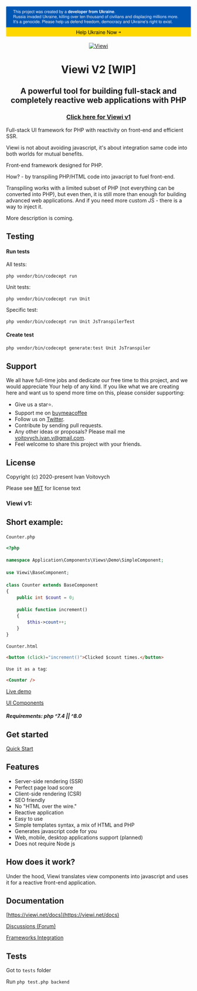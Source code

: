[![Stand With Ukraine](https://raw.githubusercontent.com/vshymanskyy/StandWithUkraine/main/banner-direct-single.svg)](https://stand-with-ukraine.pp.ua)

<p align="center"><a href="https://github.com/viewi/viewi#logo"><img src="https://dev.viewi.net/logo.svg" alt="Viewi" height="180"/></a></p>
<h1 align="center">Viewi V2 [WIP]</h1>
<h2 align="center">A powerful tool for building full-stack and completely reactive web applications with PHP</h2>


<h3 align="center"><a href="https://github.com/viewi/viewi/tree/v1">Click here for Viewi v1</a></h3>

Full-stack UI framework for PHP with reactivity on front-end and efficient SSR.

Viewi is not about avoiding javascript, it's about integration same code into both worlds for mutual benefits.

Front-end framework designed for PHP.

How? - by transpiling PHP/HTML code into javacript to fuel front-end.

Transpiling works with a limited subset of PHP (not everything can be converted into PHP), but even then, it is still more than enough for building advanced web applications. And if you need more custom JS - there is a way to inject it.

More description is coming.

Testing
--------

#### Run tests

All tests:

`php vendor/bin/codecept run`

Unit tests:

`php vendor/bin/codecept run Unit`

Specific test:

`php vendor/bin/codecept run Unit JsTranspilerTest`


#### Create test

`php vendor/bin/codecept generate:test Unit JsTranspiler`


Support
--------

We all have full-time jobs and dedicate our free time to this project, and we would appreciate Your help of any kind. If you like what we are creating here and want us to spend more time on this, please consider supporting:

 - Give us a star⭐.
 - Support me on [buymeacoffee](https://www.buymeacoffee.com/ivan.v)
 - Follow us on [Twitter](https://twitter.com/viewiphp).
 - Contribute by sending pull requests.
 - Any other ideas or proposals? Please mail me voitovych.ivan.v@gmail.com.
 - Feel welcome to share this project with your friends.


License
--------

Copyright (c) 2020-present Ivan Voitovych

Please see [MIT](/LICENSE) for license text


### Viewi v1:

Short example:
--------
`Counter.php`
```php
<?php

namespace Application\Components\Views\Demo\SimpleComponent;

use Viewi\BaseComponent;

class Counter extends BaseComponent
{
    public int $count = 0;

    public function increment()
    {
        $this->count++;
    }
}
```
`Counter.html` 
```html
<button (click)="increment()">Clicked $count times.</button>
```
`Use it as a tag`:
```html
<Counter />
```
[Live demo](https://viewi.net/)

[UI Components](https://ui.viewi.net/)

#### *Requirements: php ^7.4 || ^8.0*

Get started
-----------
[Quick Start](https://viewi.net/docs)

Features
----------------
- Server-side rendering (SSR)
- Perfect page load score
- Client-side rendering (CSR)
- SEO friendly
- No "HTML over the wire."
- Reactive application
- Easy to use
- Simple templates syntax, a mix of HTML and PHP
- Generates javascript code for you
- Web, mobile, desktop applications support (planned)
- Does not require Node js

## How does it work?

Under the hood, Viewi translates view components into javascript and uses it for a reactive front-end application.

## Documentation

[https://viewi.net/docs](https://viewi.net/docs)

[Discussions (Forum)](https://github.com/viewi/viewi/discussions)

[Frameworks Integration](https://viewi.net/docs/integrations)

## Tests

Got to `tests` folder

Run `php test.php backend`
